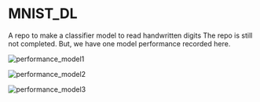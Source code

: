 # MNIST_DL
A repo to make a classifier model to read handwritten digits
The repo is still not completed. But, we have one model performance recorded here.

![performance_model1](https://github.com/k87rte/MNIST_DL/assets/138688681/2291e5bd-f577-4b2f-b213-db95a4b41fd7)

![performance_model2](https://github.com/k87rte/MNIST_DL/assets/138688681/3587b372-0ad2-41bf-b175-61b63ebc72dd)


![performance_model3](https://github.com/k87rte/MNIST_DL/assets/138688681/05dbec53-828b-465a-90ae-9a4e29f16ec9)

